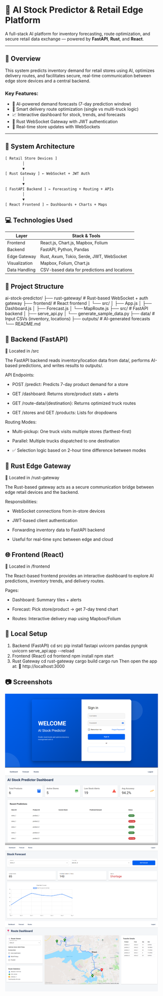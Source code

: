 # 🧠 AI Stock Predictor & Retail Edge Platform

A full-stack AI platform for inventory forecasting, route optimization, and secure retail data exchange — powered by **FastAPI**, **Rust**, and **React**.

---

## 📌 Overview

This system predicts inventory demand for retail stores using AI, optimizes delivery routes, and facilitates secure, real-time communication between edge store devices and a central backend.

### Key Features:

- 🔮 AI-powered demand forecasts (7-day prediction window)
- 🚚 Smart delivery route optimization (single vs multi-truck logic)
- 📈 Interactive dashboard for stock, trends, and forecasts
- 🔐 Rust WebSocket Gateway with JWT authentication
- 📡 Real-time store updates with WebSockets

---

## 🧱 System Architecture

```txt
[ Retail Store Devices ]
        │
        ▼
[ Rust Gateway ] ← WebSocket + JWT Auth
        │
        ▼
[ FastAPI Backend ] ← Forecasting + Routing + APIs
        │
        ▼
[ React Frontend ] ← Dashboards + Charts + Maps
```

## 💻 Technologies Used

| Layer         |             Stack & Tools                    |
|---------------|----------------------------------------------|
| Frontend      | React.js, Chart.js, Mapbox, Folium           |
| Backend       | FastAPI, Python, Pandas                      |
| Edge Gateway  | Rust, Axum, Tokio, Serde, JWT, WebSocket     |
| Visualization | Mapbox, Folium, Chart.js                     |
| Data Handling | CSV-based data for predictions and locations |



## 📂 Project Structure
ai-stock-predictor/
├── rust-gateway/             # Rust-based WebSocket + auth gateway
├── frontend/                 # React frontend
│   └── src/
│       ├── App.js
│       ├── Dashboard.js
│       ├── Forecast.js
│       └── MapRoute.js
├── src/                      # FastAPI backend
│   ├── serve_api.py
│   └── generate_sample_data.py
├── data/                     # Input CSVs (inventory, locations)
├── outputs/                  # AI-generated forecasts
└── README.md

## 🔌 Backend (FastAPI)
📁 Located in /src

The FastAPI backend reads inventory/location data from data/, performs AI-based predictions, and writes results to outputs/.

API Endpoints:
- POST /predict: Predicts 7-day product demand for a store

- GET /dashboard: Returns store/product stats + alerts

- GET /route-data/{destination}: Returns optimized truck routes

- GET /stores and GET /products: Lists for dropdowns

Routing Modes:
- Multi-pickup: One truck visits multiple stores (farthest-first)

- Parallel: Multiple trucks dispatched to one destination

- ✅ Selection logic based on 2-hour time difference between modes

## 🔐 Rust Edge Gateway
📁 Located in /rust-gateway

The Rust-based gateway acts as a secure communication bridge between edge retail devices and the backend.

Responsibilities:
- WebSocket connections from in-store devices

- JWT-based client authentication

- Forwarding inventory data to FastAPI backend

- Useful for real-time sync between edge and cloud
  
## 🌐 Frontend (React)
📁 Located in /frontend

The React-based frontend provides an interactive dashboard to explore AI predictions, inventory trends, and delivery routes.

Pages:
- Dashboard: Summary tiles + alerts

- Forecast: Pick store/product → get 7-day trend chart

- Routes: Interactive delivery map using Mapbox/Folium
## 🧪 Local Setup
1. Backend (FastAPI)
  cd src
  pip install fastapi uvicorn pandas pyngrok
  uvicorn serve_api:app --reload
2. Frontend (React)
  cd frontend
  npm install
  npm start
3. Rust Gateway
  cd rust-gateway
  cargo build
  cargo run
Then open the app at:
🔗 http://localhost:3000

## 📷 Screenshots
![Login](./assets/login.png)
![Dashboard](./assets/dashboard.png)
![Forecast](./assets/forecast.png)
![Routes](./assets/routes.png)

